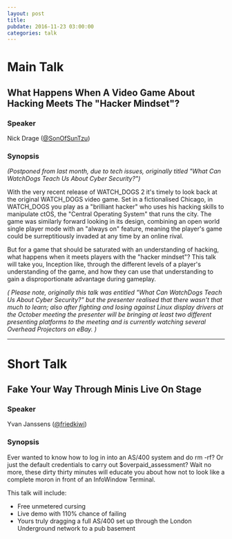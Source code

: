 ```yaml
---
layout: post
title: 
pubdate: 2016-11-23 03:00:00
categories: talk
---
```


# Main Talk

## What Happens When A Video Game About Hacking Meets The "Hacker Mindset"?

### Speaker

Nick Drage ([@SonOfSunTzu](https://twitter.com/SonOfSunTzu))

### Synopsis

*(Postponed from last month, due to tech issues, originally titled "What Can WatchDogs Teach Us About Cyber Security?")*

With the very recent release of WATCH_DOGS 2 it's timely to look back at
the original WATCH_DOGS video game. Set in a fictionalised Chicago, in
WATCH_DOGS you play as a "brilliant hacker" who uses his hacking skills
to manipulate ctOS, the "Central Operating System" that runs the city.
The game was similarly forward looking in its design, combining an open
world single player mode with an "always on" feature, meaning the
player's game could be surreptitiously invaded at any time by an online
rival.

But for a game that should be saturated with an understanding of
hacking, what happens when it meets players with the "hacker mindset"?
This talk will take you, Inception like, through the different levels of
a player's understanding of the game, and how they can use that
understanding to gain a disproportionate advantage during gameplay.

*( Please note, originally this talk was entitled "What Can WatchDogs
Teach Us About Cyber Security?" but the presenter realised that there
wasn't that much to learn; also after fighting and losing against Linux
display drivers at the October meeting the presenter will be bringing at
least two different presenting platforms to the meeting and is currently
watching several Overhead Projectors on eBay. )*

<hr>

# Short Talk

## Fake Your Way Through Minis Live On Stage

### Speaker

Yvan Janssens ([@friedkiwi](https://twitter.com/friedkiwi))

### Synopsis

Ever wanted to know how to log in into an AS/400 system and do rm -rf? Or just the default credentials to carry out $overpaid_assessment? Wait no more, these dirty thirty minutes will educate you about how not to look like a complete moron in front of an InfoWindow Terminal.

This talk will include:

* Free unmetered cursing
* Live demo with 110% chance of failing
* Yours truly dragging a full AS/400 set up through the London Underground network to a pub basement

